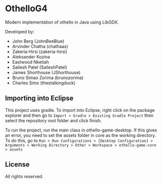 # OthelloG4

Modern implementation of othello in Java using LibGDX.

Developed by:

* John Berg (JohnBeeBlue)
* Arvinder Chatha (chathaas)
* Zakeria Hirsi (zakeria-hirsi)
* Aleksander Kozina
* Eastwood Nketiah
* Sailesh Patel (SaileshPatel)
* James Shorthouse (JShorthouse)
* Bruno Simao Zorima (brunozorima)
* Charles Sims (thestalkingduck)

## Importing into Eclipse

This project uses gradle. To import into Eclipse, right click on the package explorer and then go to 
```Import > Gradle > Existing Gradle Project``` then select the repository root folder and click finish.

To run the project, run the main class in othello-game-desktop. If this gives an error, you need to set the assets folder in core
as the working directory. To do this, go to 
```Run > Run Configurations > [Desktop Configuration] > Arguments > Working Directory > Other > Workspace > othello-game-core > assets```

## License
All rights reserved.

